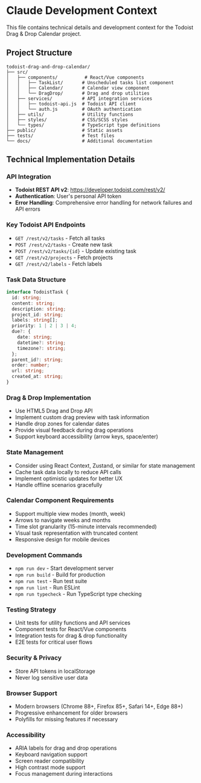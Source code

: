 # Claude Development Context

This file contains technical details and development context for the Todoist Drag & Drop Calendar project.

## Project Structure

```
todoist-drag-and-drop-calendar/
├── src/
│   ├── components/          # React/Vue components
│   │   ├── TaskList/       # Unscheduled tasks list component
│   │   ├── Calendar/       # Calendar view component
│   │   └── DragDrop/       # Drag and drop utilities
│   ├── services/           # API integration services
│   │   ├── todoist-api.js  # Todoist API client
│   │   └── auth.js         # OAuth authentication
│   ├── utils/              # Utility functions
│   ├── styles/             # CSS/SCSS styles
│   └── types/              # TypeScript type definitions
├── public/                 # Static assets
├── tests/                  # Test files
└── docs/                   # Additional documentation
```

## Technical Implementation Details

### API Integration
- **Todoist REST API v2**: https://developer.todoist.com/rest/v2/
- **Authentication**: User's personal API token
- **Error Handling**: Comprehensive error handling for network failures and API errors

### Key Todoist API Endpoints
- `GET /rest/v2/tasks` - Fetch all tasks
- `POST /rest/v2/tasks` - Create new task
- `POST /rest/v2/tasks/{id}` - Update existing task
- `GET /rest/v2/projects` - Fetch projects
- `GET /rest/v2/labels` - Fetch labels

### Task Data Structure
```typescript
interface TodoistTask {
  id: string;
  content: string;
  description: string;
  project_id: string;
  labels: string[];
  priority: 1 | 2 | 3 | 4;
  due?: {
    date: string;
    datetime?: string;
    timezone?: string;
  };
  parent_id?: string;
  order: number;
  url: string;
  created_at: string;
}
```

### Drag & Drop Implementation
- Use HTML5 Drag and Drop API
- Implement custom drag preview with task information
- Handle drop zones for calendar dates
- Provide visual feedback during drag operations
- Support keyboard accessibility (arrow keys, space/enter)

### State Management
- Consider using React Context, Zustand, or similar for state management
- Cache task data locally to reduce API calls
- Implement optimistic updates for better UX
- Handle offline scenarios gracefully

### Calendar Component Requirements
- Support multiple view modes (month, week)
- Arrows to navigate weeks and months
- Time slot granularity (15-minute intervals recommended)
- Visual task representation with truncated content
- Responsive design for mobile devices

### Development Commands
- `npm run dev` - Start development server
- `npm run build` - Build for production
- `npm run test` - Run test suite
- `npm run lint` - Run ESLint
- `npm run typecheck` - Run TypeScript type checking

### Testing Strategy
- Unit tests for utility functions and API services
- Component tests for React/Vue components
- Integration tests for drag & drop functionality
- E2E tests for critical user flows

### Security & Privacy
- Store API tokens in localStorage
- Never log sensitive user data

### Browser Support
- Modern browsers (Chrome 88+, Firefox 85+, Safari 14+, Edge 88+)
- Progressive enhancement for older browsers
- Polyfills for missing features if necessary

### Accessibility
- ARIA labels for drag and drop operations
- Keyboard navigation support
- Screen reader compatibility
- High contrast mode support
- Focus management during interactions